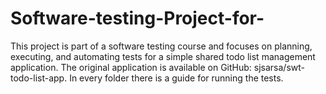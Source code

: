 # Software-testing-Project-for-
This project is part of a software testing course and focuses on planning, executing, and automating tests for a simple shared todo list management application. The original application is available on GitHub: sjsarsa/swt-todo-list-app. In every folder there is a guide for running the tests. 
